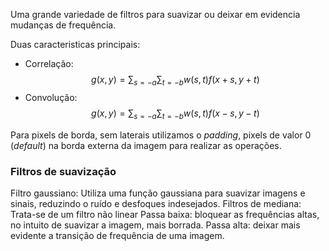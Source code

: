 Uma grande variedade de filtros para suavizar ou deixar em evidencia mudanças de frequência.

Duas caracteristicas principais:
- Correlação: 
$$
g(x,y) = \sum_{s=-a}\sum_{t=-b}w(s,t)f(x+s,y+t)
$$
- Convolução:
$$
g(x,y) = \sum_{s=-a}\sum_{t=-b}w(s,t)f(x-s,y-t)
$$

Para pixels de borda, sem laterais utilizamos o *padding*, pixels de valor 0 (*default*) na borda externa da imagem para realizar as operações.


### Filtros de suavização

Filtro gaussiano: Utiliza uma função gaussiana para suavizar imagens e sinais, reduzindo  o ruído e desfoques indesejados.
Filtros de mediana: Trata-se de um filtro não linear
Passa baixa: bloquear as frequências altas, no intuito de suavizar a imagem, mais borrada.
Passa alta: deixar mais evidente a transição de frequência de uma imagem.